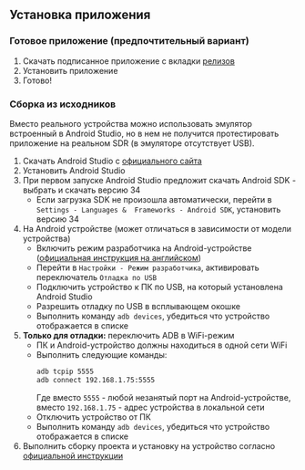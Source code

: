 ## Установка приложения

### Готовое приложение (предпочтительный вариант)
1. Скачать подписанное приложение c вкладки [релизов](https://github.com/alien-agent/sdr-analyzer/releases)
2. Установить приложение
3. Готово!

### Сборка из исходников
Вместо реального устройства можно использовать эмулятор встроенный в Android Studio, но в нем не 
получится протестировать приложение на реальном SDR (в эмуляторе отсутствует USB).
1. Скачать Android Studio с [официального сайта](https://developer.android.com/studio)
2. Установить Android Studio
3. При первом запуске Android Studio предложит скачать Android SDK - выбрать и скачать версию 34
   - Если загрузка SDK не произошла автоматически, перейти в `Settings - Languages & 
     Frameworks - Android SDK`, установить версию 34
4. На Android устройстве (может отличаться в зависимости от модели устройства)
   - Включить режим разработчика на Android-устройстве ([официальная 
      инструкция на английском](https://developer.android.com/studio/debug/dev-options))
   - Перейти в `Настройки - Режим разработчика`, активировать переключатель `Отладка по USB`
   - Подключить устройство к ПК по USB, на который установлена Android Studio
   - Разрешить отладку по USB в всплывающем окошке
   - Выполнить команду `adb devices`, убедиться что устройство отображается в списке
5. **Только для отладки:** переключить ADB в WiFi-режим
   - ПК и Android-устройство должны находиться в одной сети WiFi
   - Выполнить следующие команды:
       ```bash
       adb tcpip 5555
       adb connect 192.168.1.75:5555
       ```
       Где вместо `5555` - любой незанятый порт на Android-устройстве, вместо `192.168.1.75` - 
       адрес устройства в локальной сети
   - Отключить устройство от ПК
   - Выполнить команду `adb devices`, убедиться что устройство отображается в списке
6. Выполнить сборку проекта и установку на устройство согласно [официальной инструкции](https://developer.android.com/studio/run)
